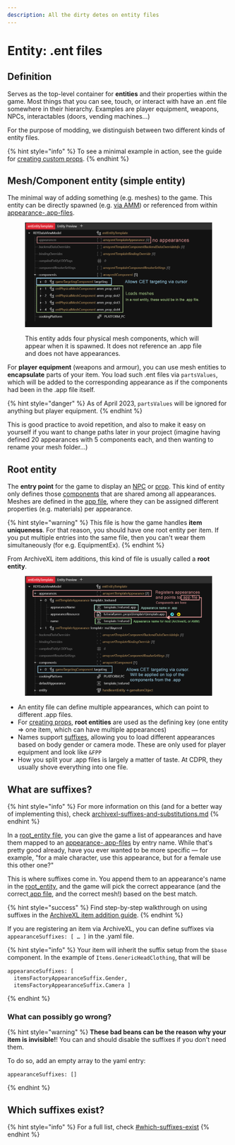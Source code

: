 ```yaml
---
description: All the dirty detes on entity files
---
```


# Entity: .ent files

## Definition

Serves as the top-level container for **entities** and their properties within the game. Most things that you can see, touch, or interact with have an .ent file somewhere in their hierarchy. Examples are player equipment, weapons, NPCs, interactables (doors, vending machines…)

For the purpose of modding, we distinguish between two different kinds of entity files.&#x20;

{% hint style="info" %}
To see a minimal example in action, see the guide for [creating custom props](../../../../modding-guides/everything-else/custom-props/#entity-file).
{% endhint %}

## Mesh/Component entity (simple entity)

The minimal way of adding something (e.g. meshes) to the game. This entity can be directly spawned (e.g. [via AMM](../../../../modding-guides/everything-else/custom-props/#without-variants)) or referenced from within[ ](../appearance-.app-files/)[appearance-.app-files](../appearance-.app-files/ "mention").

<figure><img src="../../../../.gitbook/assets/mesh_entity.png" alt=""><figcaption><p>This entity adds four physical mesh components, which will appear when it is spawned. It does not reference an .app file and does not have appearances.</p></figcaption></figure>

For **player equipment** (weapons and armour), you can use mesh entities to **encapsulate** parts of your item. You load such .ent files via `partsValues`, which will be added to the corresponding appearance as if the components had been in the .app file itself.&#x20;

{% hint style="danger" %}
As of April 2023, `partsValues` will be ignored for anything but player equipment.
{% endhint %}

This is good practice to avoid repetition, and also to make it easy on yourself if you want to change paths later in your project (imagine having defined 20 appearances with 5 components each, and then wanting to rename your mesh folder…)

## Root entity

The **entry point** for the game to display an [NPC](../../../../modding-guides/npcs/appearances-change-the-looks/#the-.ent-file) or [prop](../../../../modding-guides/everything-else/custom-props/). This kind of entity only defines those [components](../../components/) that are shared among all appearances. Meshes are defined in the [app file](../appearance-.app-files/), where they can be assigned different properties (e.g. materials) per appearance.&#x20;

{% hint style="warning" %}
This file is how the game handles **item uniqueness**. For that reason, you should have one root entity per item. If you put multiple entries into the same file, then you can't wear them simultaneously (for e.g. EquipmentEx).
{% endhint %}

From ArchiveXL item additions, this kind of file is usually called a **root entity**.

<figure><img src="../../../../.gitbook/assets/root_entity.png" alt=""><figcaption></figcaption></figure>

* An entity file can define multiple appearances, which can point to different .app files.&#x20;
* For [creating props](../../../../modding-guides/everything-else/custom-props/), **root entities** are used as the defining key (one entity => one item, which can have multiple appearances)
* Names support [suffixes](../../../../modding-guides/items-equipment/adding-new-items/#suffixes-and-whether-you-need-them), allowing you to load different appearances based on body gender or camera mode. These are only used for player equipment and look like `&FPP`
* How you split your .app files is largely a matter of taste. At CDPR, they usually shove everything into one file.

## What are suffixes?

{% hint style="info" %}
For more information on this (and for a better way of implementing this), check [archivexl-suffixes-and-substitutions.md](../../../../for-mod-creators/core-mods-explained/archivexl/archivexl-suffixes-and-substitutions.md "mention")
{% endhint %}

In a [root\_entity file](./#root-entity), you can give the game a list of appearances and have them mapped to an [appearance-.app-files](../appearance-.app-files/ "mention") by entry name. While that's pretty good already, have you ever wanted to be more specific — for example, "for a male character, use this appearance, but for a female use this other one?"

This is where suffixes come in. You append them to an appearance's name in the [root\_entity](./#root-entity), and the game will pick the correct appearance (and the correct[ app file](../appearance-.app-files/), and the correct mesh!) based on the best match.

{% hint style="success" %}
Find  step-by-step walkthrough on using suffixes in the [ArchiveXL item addition guide](../../../../modding-guides/items-equipment/adding-new-items/#adding-a-male-instance).
{% endhint %}

If you are registering an item via ArchiveXL, you can define suffixes via  `appearanceSuffixes: [ … ]` in the .yaml file.

{% hint style="info" %}
Your item will inherit the suffix setup from the `$base` component. In the example of `Items.GenericHeadClothing`, that will be

```
appearanceSuffixes: [ 
  itemsFactoryAppearanceSuffix.Gender, 
  itemsFactoryAppearanceSuffix.Camera ]  
```
{% endhint %}

### What can possibly go wrong?

{% hint style="warning" %}
**These bad beans can be the reason why your item is invisible!**! You can and should disable the suffixes if you don't need them.

To do so, add an empty array to the yaml entry:

```
appearanceSuffixes: []
```
{% endhint %}

## Which suffixes exist?

{% hint style="info" %}
For a full list, check [#which-suffixes-exist](../../../../for-mod-creators/core-mods-explained/archivexl/archivexl-suffixes-and-substitutions.md#which-suffixes-exist "mention")
{% endhint %}
